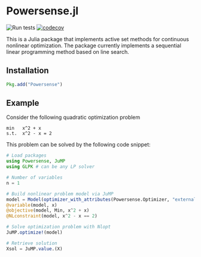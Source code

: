 # Powersense.jl

![Run tests](https://github.com/PowerSense/Powersense.jl/workflows/Run%20tests/badge.svg?branch=master)
[![codecov](https://codecov.io/gh/PowerSense/Powersense.jl/branch/master/graph/badge.svg?token=SUH4VPE41D)](https://codecov.io/gh/PowerSense/Powersense.jl)

This is a Julia package that implements active set methods for continuous nonlinear optimization.
The package currently implements a sequential linear programming method based on line search.

## Installation

```julia
Pkg.add("Powersense")
```

## Example

Consider the following quadratic optimization problem

```
min   x^2 + x 
s.t.  x^2 - x = 2
```

This problem can be solved by the following code snippet:
```julia
# Load packages
using Powersense, JuMP
using GLPK # can be any LP solver

# Number of variables
n = 1

# Build nonlinear problem model via JuMP
model = Model(optimizer_with_attributes(Powersense.Optimizer, "external_optimizer" => GLPK.Optimizer))
@variable(model, x)
@objective(model, Min, x^2 + x)
@NLconstraint(model, x^2 - x == 2)

# Solve optimization problem with Nlopt
JuMP.optimize!(model)

# Retrieve solution
Xsol = JuMP.value.(X)
```


